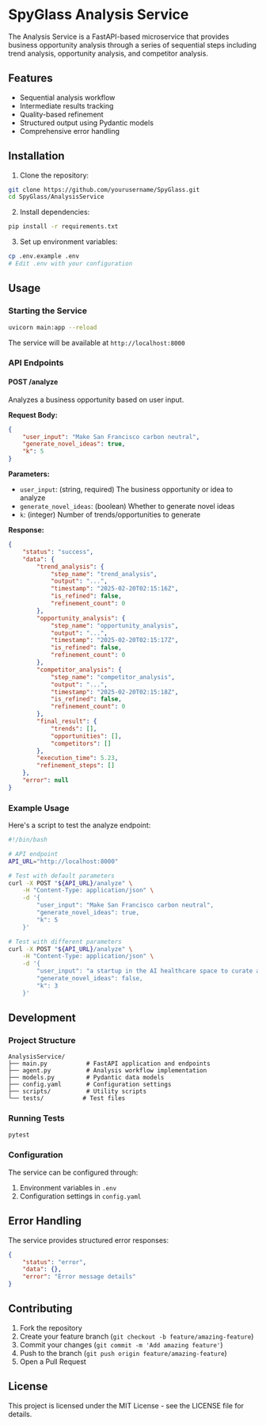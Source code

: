 # SpyGlass Analysis Service

The Analysis Service is a FastAPI-based microservice that provides business opportunity analysis through a series of sequential steps including trend analysis, opportunity analysis, and competitor analysis.

## Features

- Sequential analysis workflow
- Intermediate results tracking
- Quality-based refinement
- Structured output using Pydantic models
- Comprehensive error handling

## Installation

1. Clone the repository:
```bash
git clone https://github.com/yourusername/SpyGlass.git
cd SpyGlass/AnalysisService
```

2. Install dependencies:
```bash
pip install -r requirements.txt
```

3. Set up environment variables:
```bash
cp .env.example .env
# Edit .env with your configuration
```

## Usage

### Starting the Service

```bash
uvicorn main:app --reload
```

The service will be available at `http://localhost:8000`

### API Endpoints

#### POST /analyze

Analyzes a business opportunity based on user input.

**Request Body:**

```json
{
    "user_input": "Make San Francisco carbon neutral",
    "generate_novel_ideas": true,
    "k": 5
}
```

**Parameters:**
- `user_input`: (string, required) The business opportunity or idea to analyze
- `generate_novel_ideas`: (boolean) Whether to generate novel ideas
- `k`: (integer) Number of trends/opportunities to generate

**Response:**

```json
{
    "status": "success",
    "data": {
        "trend_analysis": {
            "step_name": "trend_analysis",
            "output": "...",
            "timestamp": "2025-02-20T02:15:16Z",
            "is_refined": false,
            "refinement_count": 0
        },
        "opportunity_analysis": {
            "step_name": "opportunity_analysis",
            "output": "...",
            "timestamp": "2025-02-20T02:15:17Z",
            "is_refined": false,
            "refinement_count": 0
        },
        "competitor_analysis": {
            "step_name": "competitor_analysis",
            "output": "...",
            "timestamp": "2025-02-20T02:15:18Z",
            "is_refined": false,
            "refinement_count": 0
        },
        "final_result": {
            "trends": [],
            "opportunities": [],
            "competitors": []
        },
        "execution_time": 5.23,
        "refinement_steps": []
    },
    "error": null
}
```

### Example Usage

Here's a script to test the analyze endpoint:

```bash
#!/bin/bash

# API endpoint
API_URL="http://localhost:8000"

# Test with default parameters
curl -X POST "${API_URL}/analyze" \
    -H "Content-Type: application/json" \
    -d '{
        "user_input": "Make San Francisco carbon neutral",
        "generate_novel_ideas": true,
        "k": 5
    }'

# Test with different parameters
curl -X POST "${API_URL}/analyze" \
    -H "Content-Type: application/json" \
    -d '{
        "user_input": "a startup in the AI healthcare space to curate and summarize doctor notes into patient insights",
        "generate_novel_ideas": false,
        "k": 3
    }'
```

## Development

### Project Structure

```
AnalysisService/
├── main.py           # FastAPI application and endpoints
├── agent.py          # Analysis workflow implementation
├── models.py         # Pydantic data models
├── config.yaml       # Configuration settings
├── scripts/          # Utility scripts
└── tests/           # Test files
```

### Running Tests

```bash
pytest
```

### Configuration

The service can be configured through:
1. Environment variables in `.env`
2. Configuration settings in `config.yaml`

## Error Handling

The service provides structured error responses:

```json
{
    "status": "error",
    "data": {},
    "error": "Error message details"
}
```

## Contributing

1. Fork the repository
2. Create your feature branch (`git checkout -b feature/amazing-feature`)
3. Commit your changes (`git commit -m 'Add amazing feature'`)
4. Push to the branch (`git push origin feature/amazing-feature`)
5. Open a Pull Request

## License

This project is licensed under the MIT License - see the LICENSE file for details.
